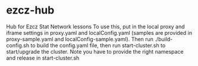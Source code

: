 # ezcz-hub
 Hub for Ezcz Stat Network lessons
 To use this, put in the local proxy and iframe settings in proxy.yaml and localConfig.yaml (samples are provided in proxy-sample.yaml and localConfig-sample.yaml). Then run ./build-config.sh to build the config.yaml file, then run start-cluster.sh to start/upgrade the cluster.  Note you have to provide the right namespace and release in start-cluster.sh
 
